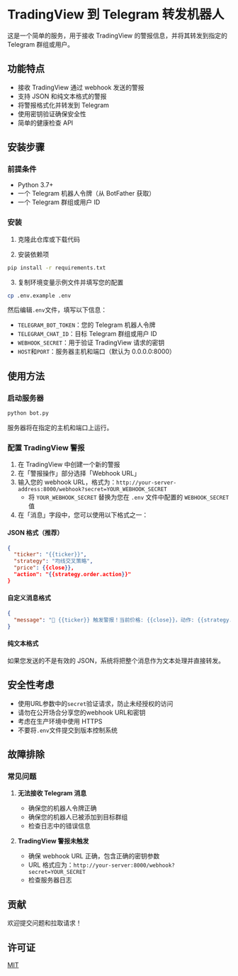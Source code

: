 # TradingView 到 Telegram 转发机器人

这是一个简单的服务，用于接收 TradingView 的警报信息，并将其转发到指定的 Telegram 群组或用户。

## 功能特点

- 接收 TradingView 通过 webhook 发送的警报
- 支持 JSON 和纯文本格式的警报
- 将警报格式化并转发到 Telegram
- 使用密钥验证确保安全性
- 简单的健康检查 API

## 安装步骤

### 前提条件

- Python 3.7+
- 一个 Telegram 机器人令牌（从 BotFather 获取）
- 一个 Telegram 群组或用户 ID

### 安装

1. 克隆此仓库或下载代码

2. 安装依赖项

```bash
pip install -r requirements.txt
```

3. 复制环境变量示例文件并填写您的配置

```bash
cp .env.example .env
```

然后编辑`.env`文件，填写以下信息：

- `TELEGRAM_BOT_TOKEN`：您的 Telegram 机器人令牌
- `TELEGRAM_CHAT_ID`：目标 Telegram 群组或用户 ID
- `WEBHOOK_SECRET`：用于验证 TradingView 请求的密钥
- `HOST`和`PORT`：服务器主机和端口（默认为 0.0.0.0:8000）

## 使用方法

### 启动服务器

```bash
python bot.py
```

服务器将在指定的主机和端口上运行。

### 配置 TradingView 警报

1. 在 TradingView 中创建一个新的警报
2. 在「警报操作」部分选择「Webhook URL」
3. 输入您的 webhook URL，格式为：`http://your-server-address:8000/webhook?secret=YOUR_WEBHOOK_SECRET`
   - 将 `YOUR_WEBHOOK_SECRET` 替换为您在 `.env` 文件中配置的 `WEBHOOK_SECRET` 值
4. 在「消息」字段中，您可以使用以下格式之一：

#### JSON 格式（推荐）

```json
{
  "ticker": "{{ticker}}",
  "strategy": "均线交叉策略",
  "price": {{close}},
  "action": "{{strategy.order.action}}"
}
```

#### 自定义消息格式

```json
{
  "message": "🚨 {{ticker}} 触发警报！当前价格: {{close}}，动作: {{strategy.order.action}}"
}
```

#### 纯文本格式

如果您发送的不是有效的 JSON，系统将把整个消息作为文本处理并直接转发。

## 安全性考虑

- 使用URL参数中的`secret`验证请求，防止未经授权的访问
- 请勿在公开场合分享您的webhook URL和密钥
- 考虑在生产环境中使用 HTTPS
- 不要将`.env`文件提交到版本控制系统

## 故障排除

### 常见问题

1. **无法接收 Telegram 消息**

   - 确保您的机器人令牌正确
   - 确保您的机器人已被添加到目标群组
   - 检查日志中的错误信息

2. **TradingView 警报未触发**
   - 确保 webhook URL 正确，包含正确的密钥参数
   - URL 格式应为：`http://your-server:8000/webhook?secret=YOUR_SECRET`
   - 检查服务器日志

## 贡献

欢迎提交问题和拉取请求！

## 许可证

[MIT](LICENSE)
